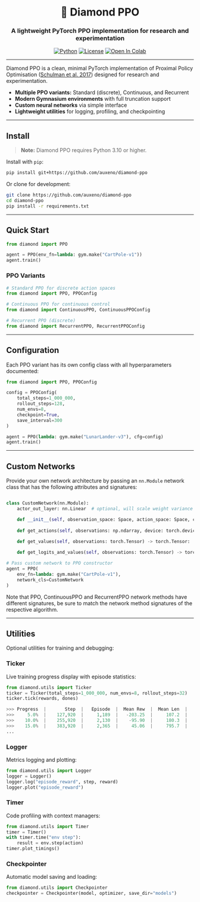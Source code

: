 <div align="center">

  <h1> 💎 Diamond PPO </h1>
  
  <h3>A lightweight PyTorch PPO implementation for research and experimentation</h3>
  
  [![Python](https://img.shields.io/badge/Python-3.12-blue.svg)](https://www.python.org/)
  [![License](https://img.shields.io/badge/License-Apache%202.0-orange.svg)](https://opensource.org/licenses/Apache-2.0)
  [![Open In Colab](https://colab.research.google.com/assets/colab-badge.svg)](https://colab.research.google.com/github/auxeno/diamond-ppo/blob/main/notebooks/diamond-ppo-demo.ipynb)

</div>

---

Diamond PPO is a clean, minimal PyTorch implementation of Proximal Policy Optimisation ([Schulman et al. 2017](https://arxiv.org/abs/1707.06347)) designed for research and experimentation.  

- **Multiple PPO variants:** Standard (discrete), Continuous, and Recurrent
- **Modern Gymnasium environments** with full truncation support
- **Custom neural networks** via simple interface
- **Lightweight utilities** for logging, profiling, and checkpointing

---

## Install

> **Note:** Diamond PPO requires Python 3.10 or higher.

Install with `pip`:
```bash
pip install git+https://github.com/auxeno/diamond-ppo
```

Or clone for development:
```bash
git clone https://github.com/auxeno/diamond-ppo
cd diamond-ppo
pip install -r requirements.txt
```

---

## Quick Start

```python
from diamond import PPO

agent = PPO(env_fn=lambda: gym.make("CartPole-v1"))
agent.train()
```

### PPO Variants

```python
# Standard PPO for discrete action spaces
from diamond import PPO, PPOConfig

# Continuous PPO for continuous control
from diamond import ContinuousPPO, ContinuousPPOConfig

# Recurrent PPO (discrete)
from diamond import RecurrentPPO, RecurrentPPOConfig
```

---

## Configuration

Each PPO variant has its own config class with all hyperparameters documented:

```python
from diamond import PPO, PPOConfig

config = PPOConfig(
    total_steps=1_000_000,
    rollout_steps=128,
    num_envs=8,
    checkpoint=True,
    save_interval=300
)

agent = PPO(lambda: gym.make("LunarLander-v3"), cfg=config)
agent.train()
```

---

## Custom Networks

Provide your own network architecture by passing an `nn.Module` network class that has the following attributes and signatures:

```python

class CustomNetwork(nn.Module):
    actor_out_layer: nn.Linear  # optional, will scale weight variance down

    def __init__(self, observation_space: Space, action_space: Space, cfg: PPOConfig) -> None: ...
    
    def get_actions(self, observations: np.ndarray, device: torch.device) -> np.ndarray: ...

    def get_values(self, observations: torch.Tensor) -> torch.Tensor: ...
    
    def get_logits_and_values(self, observations: torch.Tensor) -> torch.Tensor: ...

# Pass custom network to PPO constructor
agent = PPO(
    env_fn=lambda: gym.make("CartPole-v1"),
    network_cls=CustomNetwork
)
```

Note that PPO, ContinuousPPO and RecurrentPPO network methods have different signatures, be sure to match the network method signatures of the respective algorithm.

---

## Utilities

Optional utilities for training and debugging:

### Ticker
Live training progress display with episode statistics:
```python
from diamond.utils import Ticker
ticker = Ticker(total_steps=1_000_000, num_envs=8, rollout_steps=32)
ticker.tick(rewards, dones)

>>> Progress  |       Step  |   Episode  |  Mean Rew  |  Mean Len  |     FPS  |      Time
>>>     5.0%  |    127,920  |     1,189  |   -203.25  |     107.2  |    2514  |  00:00:00
>>>    10.0%  |    255,920  |     2,130  |    -95.90  |     180.3  |    9144  |  00:00:14
>>>    15.0%  |    383,920  |     2,365  |     45.06  |     795.7  |    9051  |  00:00:29
...

```

### Logger
Metrics logging and plotting:
```python
from diamond.utils import Logger
logger = Logger()
logger.log("episode_reward", step, reward)
logger.plot("episode_reward")
```

### Timer
Code profiling with context managers:
```python
from diamond.utils import Timer
timer = Timer()
with timer.time("env step"):
    result = env.step(action)
timer.plot_timings()
```

### Checkpointer
Automatic model saving and loading:
```python
from diamond.utils import Checkpointer
checkpointer = Checkpointer(model, optimizer, save_dir="models")
